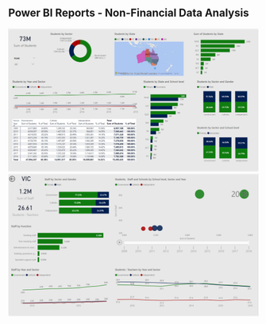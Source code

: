 ## Power BI Reports - Non-Financial Data Analysis

![CAD](pics/studentsReport.png)
![CAD](pics/staffReport.png)
